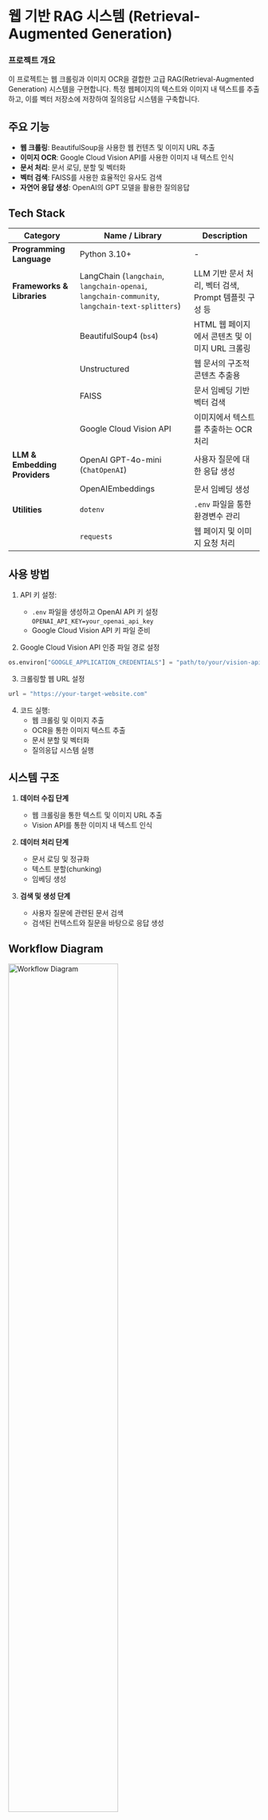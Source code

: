 # 웹 기반 RAG 시스템 (Retrieval-Augmented Generation)

### 프로젝트 개요

이 프로젝트는 웹 크롤링과 이미지 OCR을 결합한 고급 RAG(Retrieval-Augmented Generation) 시스템을 구현합니다. 특정 웹페이지의 텍스트와 이미지 내 텍스트를 추출하고, 이를 벡터 저장소에 저장하여 질의응답 시스템을 구축합니다.

## 주요 기능

- **웹 크롤링**: BeautifulSoup을 사용한 웹 컨텐츠 및 이미지 URL 추출
- **이미지 OCR**: Google Cloud Vision API를 사용한 이미지 내 텍스트 인식
- **문서 처리**: 문서 로딩, 분할 및 벡터화
- **벡터 검색**: FAISS를 사용한 효율적인 유사도 검색
- **자연어 응답 생성**: OpenAI의 GPT 모델을 활용한 질의응답

## Tech Stack

| Category                    | Name / Library                                      | Description |
|----------------------------|-----------------------------------------------------|-------------|
| **Programming Language**    | Python 3.10+                                        | - |
| **Frameworks & Libraries** | LangChain (`langchain`, `langchain-openai`, `langchain-community`, `langchain-text-splitters`) | LLM 기반 문서 처리, 벡터 검색, Prompt 템플릿 구성 등 |
|                            | BeautifulSoup4 (`bs4`)                              | HTML 웹 페이지에서 콘텐츠 및 이미지 URL 크롤링 |
|                            | Unstructured                                        | 웹 문서의 구조적 콘텐츠 추출용 |
|                            | FAISS                                               | 문서 임베딩 기반 벡터 검색 |
|                            | Google Cloud Vision API                             | 이미지에서 텍스트를 추출하는 OCR 처리 |
| **LLM & Embedding Providers** | OpenAI GPT-4o-mini (`ChatOpenAI`)                  | 사용자 질문에 대한 응답 생성 |
|                            | OpenAIEmbeddings                                    | 문서 임베딩 생성 |
| **Utilities**              | `dotenv`                                            | `.env` 파일을 통한 환경변수 관리 |
|                            | `requests`                                          | 웹 페이지 및 이미지 요청 처리 |



## 사용 방법

1. API 키 설정:
   - `.env` 파일을 생성하고 OpenAI API 키 설정 `OPENAI_API_KEY=your_openai_api_key`
   - Google Cloud Vision API 키 파일 준비

2. Google Cloud Vision API 인증 파일 경로 설정
```python
os.environ["GOOGLE_APPLICATION_CREDENTIALS"] = "path/to/your/vision-api-key.json"
```

3. 크롤링할 웹 URL 설정
```python
url = "https://your-target-website.com"
```

4. 코드 실행:
   - 웹 크롤링 및 이미지 추출
   - OCR을 통한 이미지 텍스트 추출
   - 문서 분할 및 벡터화
   - 질의응답 시스템 실행

## 시스템 구조

1. **데이터 수집 단계**
   - 웹 크롤링을 통한 텍스트 및 이미지 URL 추출
   - Vision API를 통한 이미지 내 텍스트 인식

2. **데이터 처리 단계**
   - 문서 로딩 및 정규화
   - 텍스트 분할(chunking)
   - 임베딩 생성

3. **검색 및 생성 단계**
   - 사용자 질문에 관련된 문서 검색
   - 검색된 컨텍스트와 질문을 바탕으로 응답 생성

## Workflow Diagram
<img src="./workflow%20diagram.png" alt="Workflow Diagram" width="66%">

## 주의사항

- Google Cloud Vision API와 OpenAI API는 사용량에 따라 비용이 발생할 수 있습니다.
- 웹 크롤링 시 대상 웹사이트의 이용약관을 준수해야 합니다.
- 이미지 크기와 수에 따라 처리 시간이 길어질 수 있습니다.

# 실험 결과: 사이트에 있는 이미지 OCR을 통하여 세부적인 내용을 포함한 RAG

1. 내용의 차이
- **Answer without OCR**은 간결하고 핵심적인 정보를 전달하는 데 초점을 맞추고 있습니다. 하지만 일부 표현이 다소 간략하여 독자가 세부적인 내용을 이해하기 어려울 수 있습니다.
- **Answer with OCR**은 문장 표현이 더 상세하고 설명적입니다. 특히, 주요 기능에 대한 설명이 더 구체적이고 사용자 경험을 강조합니다.

2. 장단점
**Answer without OCR**
장점: 간결하고 읽기 쉬움. 빠르게 정보를 얻고자 하는 독자에게 적합.
단점: 세부 정보가 부족하여 프로젝트의 독창성이나 차별점을 충분히 전달하지 못할 수 있음.
**Answer with OCR**
장점: 각 프로젝트의 기능과 가치를 더 잘 전달하며, 독자가 프로젝트의 목적과 유용성을 쉽게 이해할 수 있음.
단점: 텍스트가 길어져 가독성이 떨어질 수 있음.

## Answer without OCR

``` ### ALL-in 코딩 공모전 수상작 요약

1. **대상: Lexi Note**
   - **개발자:** 다나와(김다애, 박나경)
   - **주요 기능:** 단어를 드래그하면 네이버 사전과 번역기와 연동되어 한 번에 필기하고 학습할 수 있는 웹 서비스. 언어 학습에 필요한 할 일 목록과 스케줄 템플릿을 제공하여 효율적인 공부 지원.

2. **우수상: 에코 클래스룸**
   - **개발자:** This is 스파게티!!!(박지성, 김서원, 박범수)
   - **주요 기능:** 교수와 학생 간의 실시간 소통을 지원하며, 학생들이 익명으로 질문하고 의견을 제출할 수 있는 서비스. 교수는 학생들의 이해도를 파악하고, 피드백 및 퀴즈를 통해 수업 속도를 조절할 수 있음.

3. **우수상: 우리집 히어로즈**
   - **개발자:** 인트(배정연, 한지수)
   - **주요 기능:** 자취생들이 자취방에서 겪는 벌레 문제를 해결하기 위한 매칭 서비스. 사용자는 벌레 퇴치 요청을 하고, 신원 보장된 ‘히어로’와 매칭되어 문제를 해결함.

4. **입선: BLOTIE**
   - **개발자:** 블로티(이은주, 한명수, 황준영)
   - **주요 기능:** 외국인 학생과 한국인 학생의 1:1 매칭 기능을 통해 문화와 언어를 자연스럽게Learning 및 교류 지원. 실시간 채팅과 피드 기능 제공.

5. **입선: Crewing**
   - **개발자:** 동학대학운동(김민아, 임경진, 신은혜, 고수)
   - **주요 기능:** 대학생들이 다양한 연합 동아리에 쉽게 가입하고 적절한 동아리를 찾을 수 있도록 지원하는 플랫폼. 동아리 후기와 정보를 제공.

6. **입선: 학교생활 매니저**
   - **개발자:** 아이칼F4(조민제, 이민기, 강건, 박근우)
   - **주요 기능:** 학교 생활을 효율적으로 관리하도록 돕는 앱. 일정 관리, 과제 관리, 성적 예측, 공지사항 업데이트 등의 기능 제공.

이상 ALL-in 코딩 공모전의 수상작들을 요약하였습니다.
```

## Answer with OCR

``` 
### ALL-in 코딩 공모전 수상작 요약

1. **대상 - Lexi Note**
   - **개발자**: 다나와(김다애, 박나경)
   - **주요 기능**: 언어 공부를 위한 필기 웹 서비스로, 단어를 드래그하여 사전으로 연동하고, 번역기가 통합되어 있어 번역과 학습을 동시에 수행할 수 있습니다. 할 일 목록과 스케줄 템플릿을 제공하여 효율적인 학습을 지원합니다.

2. **우수상 - 우리집 히어로즈**
   - **개발자**: 인트(배정연, 한지수)
   - **주요 기능**: 벌레 퇴치 영웅과 자취생을 매칭하는 서비스입니다. 사용자는 벌레 문제를 해결할 수 있는 "히어로"를 요청하며, 안전한 환경에서 신원을 보장받고 실시간 알림을 통해 매칭 정보를 받아볼 수 있습니다.

3. **우수상 - 에코 클래스룸**
   - **개발자**: This is 스파게티!!!(박지성, 김서원, 박범수)
   - **주요 기능**: 교수가 학생들의 이해도를 실시간으로 파악할 수 있도록 돕는 수업 소통 서비스입니다. 학생은 익명으로 질문이나 의견을 제출할 수 있으며, 교수는 수업 속도를 조절할 수 있는 퀴즈 및 평가 기능을 갖추고 있습니다.

4. **입선 - Crewing**
   - **개발자**: 동학대학운동(김민아, 임경진, 신은혜, 고수)
   - **주요 기능**: 대학생들이 적절한 연합 동아리를 찾을 수 있도록 지원하는 플랫폼입니다. 사용자 맞춤형 동아리 추천 및 리크루팅 과정 관리 기능을 제공합니다.

5. **입선 - 학교생활 매니저**
   - **개발자**: 아이칼F4(조민제, 이민기, 강건, 박근우)
   - **주요 기능**: 학교 생활을 관리할 수 있는 앱으로, 일정 관리, 성적 예측, 학점 계산 등 다양한 기능을 통해 대학생들이 효율적으로 학업을 관리할 수 있도록 돕습니다.

6. **입선 - BLOTIE**
   - **개발자**: 블로티(이은주, 한명수, 황준영)
   - **주요 기능**: 외국인 학생과 한국인 학생을 매칭하는 플랫폼으로, 서로의 언어 및 문화를 배우고 교류할 수 있는 기회를 제공합니다. 1:1 매칭 기능과 실시간 채팅 기능이 포함되어 있습니다.

이상으로 ALL-in 코딩 공모전의 모든 수상작을 요약하였습니다. 각 서비스는 대학생들이 겪는 실질적인 문제를 해결하기 위한 창의적인 아이디어에서 출발하여, 다양한 기능을 통해 사용자 경험을 향상시키고 있습니다.
```